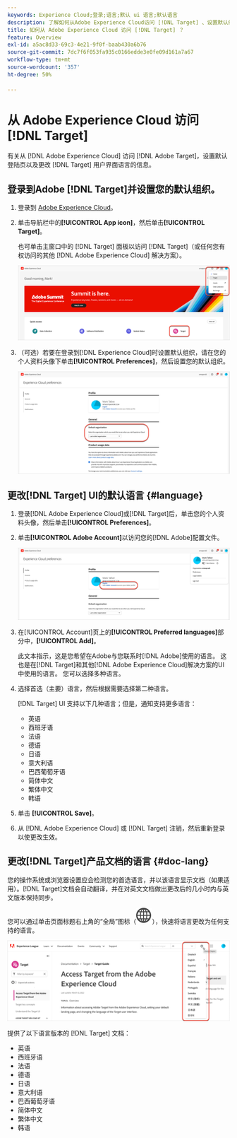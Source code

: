 ```yaml
---
keywords: Experience Cloud;登录;语言;默认 ui 语言;默认语言
description: 了解如何从Adobe Experience Cloud访问 [!DNL Target] 、设置默认组织以及更改 [!DNL Target] UI和文档的语言。
title: 如何从 Adobe Experience Cloud 访问 [!DNL Target] ？
feature: Overview
exl-id: a5ac8d33-69c3-4e21-9f0f-baab430a6b76
source-git-commit: 7dc7f6f053fa935c0166edde3e0fe09d161a7a67
workflow-type: tm+mt
source-wordcount: '357'
ht-degree: 50%

---
```


# 从 Adobe Experience Cloud 访问 [!DNL Target]

有关从 [!DNL Adobe Experience Cloud] 访问 [!DNL Adobe Target]，设置默认登陆页以及更改 [!DNL Target] 用户界面语言的信息。

## 登录到Adobe [!DNL Target]并设置您的默认组织。

1. 登录到 [Adobe Experience Cloud](https://experience.adobe.com/)。

1. 单击导航栏中的&#x200B;**[!UICONTROL App icon]**，然后单击&#x200B;**[!UICONTROL Target]**。

   也可单击主窗口中的 [!DNL Target] 面板以访问 [!DNL Target]（或任何您有权访问的其他 [!DNL Adobe Experience Cloud] 解决方案）。

   ![应用程序图标](/help/main/c-intro/assets/appmenu-new.png)

1. （可选）若要在登录到[!DNL Experience Cloud]时设置默认组织，请在您的个人资料头像下单击&#x200B;**[!UICONTROL Preferences]**，然后设置您的默认组织。

   ![登陆页面](/help/main/c-intro/assets/pagepref-new.png)

## 更改[!DNL Target] UI的默认语言 {#language}

1. 登录[!DNL Adobe Experience Cloud]或[!DNL Target]后，单击您的个人资料头像，然后单击&#x200B;**[!UICONTROL Preferences]**。

1. 单击&#x200B;**[!UICONTROL Adobe Account]**&#x200B;以访问您的[!DNL Adobe]配置文件。

   ![Adobe 帐户](/help/main/c-intro/assets/adobe-account.png)

1. 在[!UICONTROL Account]页上的&#x200B;**[!UICONTROL Preferred languages]**&#x200B;部分中，**[!UICONTROL Add]**。

   此文本指示，这是您希望在Adobe与您联系时[!DNL Adobe]使用的语言。 这也是在[!DNL Target]和其他[!DNL Adobe Experience Cloud]解决方案的UI中使用的语言。 您可以选择多种语言。

1. 选择首选（主要）语言，然后根据需要选择第二种语言。

   [!DNL Target] UI 支持以下几种语言；但是，通知支持更多语言：

   * 英语
   * 西班牙语
   * 法语
   * 德语
   * 日语
   * 意大利语
   * 巴西葡萄牙语
   * 简体中文
   * 繁体中文
   * 韩语

1. 单击 **[!UICONTROL Save]**。

1. 从 [!DNL Adobe Experience Cloud] 或 [!DNL Target] 注销，然后重新登录以使更改生效。

## 更改[!DNL Target]产品文档的语言 {#doc-lang}

您的操作系统或浏览器设置应会检测您的首选语言，并以该语言显示文档（如果适用）。[!DNL Target]文档会自动翻译，并在对英文文档做出更改后的几小时内与英文版本保持同步。

您可以通过单击页面标题右上角的“全局”图标（![语言切换器](/help/main/assets/icons/GlobeGrid.svg)），快速将语言更改为任何支持的语言。

![更改语言](/help/main/c-intro/assets/mt-original.png)

提供了以下语言版本的 [!DNL Target] 文档：

* 英语
* 西班牙语
* 法语
* 德语
* 日语
* 意大利语
* 巴西葡萄牙语
* 简体中文
* 繁体中文
* 韩语
